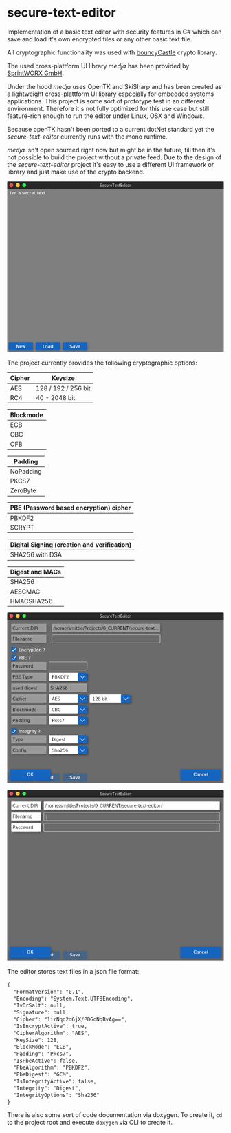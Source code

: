 # secure-text-editor

Implementation of a basic text editor with security features in C# which can save and load it's own encrypted files or any other basic text file.

All cryptographic functionality was used with [bouncyCastle](https://github.com/bcgit/bc-csharp) crypto library.

The used cross-plattform UI library _medja_ has been provided by [SprintWORX GmbH](https://sprintworx.de/).

Under the hood _medja_ uses OpenTK and SkiSharp and has been created as a lightweight cross-plattform UI library especially for embedded systems applications. This project is some sort of prototype test in an different environment.
Therefore it's not fully optimized for this use case but still feature-rich enough to run the editor under Linux, OSX and Windows.

Because openTK hasn't been ported to a current dotNet standard yet the _secure-text-editor_ currently runs with the mono runtime.

_medja_ isn't open sourced right now but might be in the future, till then it's not possible to build the project without a private feed.
Due to the design of the _secure-text-editor_ project it's easy to use a different UI framework or library and just make use of the crypto backend.

![Main view](screenshots/main-view-ste.png)

The project currently provides the following cryptographic options:

| Cipher | Keysize             |
| ------ | ------------------- |
| AES    | 128 / 192 / 256 bit |
| RC4    | 40 - 2048 bit       |

| Blockmode |
| --------- |
| ECB       |
| CBC       |
| OFB       |

| Padding   |
| --------- |
| NoPadding |
| PKCS7     |
| ZeroByte  |

| PBE (Password based encryption) cipher |
| -------------------------------------- |
| PBKDF2                                 |
| SCRYPT                                 |

| Digital Signing (creation and verification) |
| ------------------------------------------- |
| SHA256 with DSA                             |

| Digest and MACs |
| --------------- |
| SHA256          |
| AESCMAC         |
| HMACSHA256      |

![Save view](screenshots/save-dialog.png)

![Load view](screenshots/load-dialog.png)

The editor stores text files in a json file format:

```
{
  "FormatVersion": "0.1",
  "Encoding": "System.Text.UTF8Encoding",
  "IvOrSalt": null,
  "Signature": null,
  "Cipher": "1irNqq2d6jX/PDGoNqBvAg==",
  "IsEncryptActive": true,
  "CipherAlgorithm": "AES",
  "KeySize": 128,
  "BlockMode": "ECB",
  "Padding": "Pkcs7",
  "IsPbeActive": false,
  "PbeAlgorithm": "PBKDF2",
  "PbeDigest": "GCM",
  "IsIntegrityActive": false,
  "Integrity": "Digest",
  "IntegrityOptions": "Sha256"
}
```

There is also some sort of code documentation via doxygen.
To create it, `cd` to the project root and execute `doxygen` via CLI to create it.
